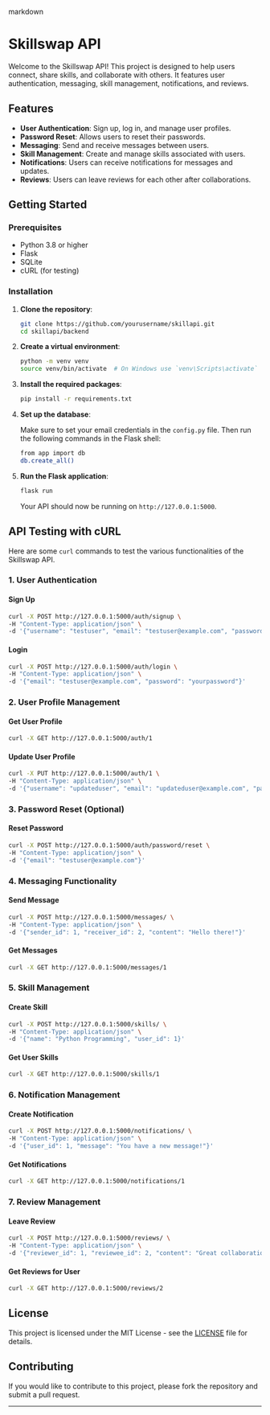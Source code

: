
markdown
# Skillswap API

Welcome to the Skillswap API! This project is designed to help users connect, share skills, and collaborate with others. It features user authentication, messaging, skill management, notifications, and reviews.

## Features

- **User Authentication**: Sign up, log in, and manage user profiles.
- **Password Reset**: Allows users to reset their passwords.
- **Messaging**: Send and receive messages between users.
- **Skill Management**: Create and manage skills associated with users.
- **Notifications**: Users can receive notifications for messages and updates.
- **Reviews**: Users can leave reviews for each other after collaborations.

## Getting Started

### Prerequisites

- Python 3.8 or higher
- Flask
- SQLite
- cURL (for testing)

### Installation

1. **Clone the repository**:

   ```bash
   git clone https://github.com/yourusername/skillapi.git
   cd skillapi/backend
   ```

2. **Create a virtual environment**:

   ```bash
   python -m venv venv
   source venv/bin/activate  # On Windows use `venv\Scripts\activate`
   ```

3. **Install the required packages**:

   ```bash
   pip install -r requirements.txt
   ```

4. **Set up the database**:

   Make sure to set your email credentials in the `config.py` file. Then run the following commands in the Flask shell:

   ```bash
   from app import db
   db.create_all()
   ```

5. **Run the Flask application**:

   ```bash
   flask run
   ```

   Your API should now be running on `http://127.0.0.1:5000`.

## API Testing with cURL

Here are some `curl` commands to test the various functionalities of the Skillswap API.

### 1. User Authentication

#### Sign Up

```bash
curl -X POST http://127.0.0.1:5000/auth/signup \
-H "Content-Type: application/json" \
-d '{"username": "testuser", "email": "testuser@example.com", "password": "yourpassword"}'
```

#### Login

```bash
curl -X POST http://127.0.0.1:5000/auth/login \
-H "Content-Type: application/json" \
-d '{"email": "testuser@example.com", "password": "yourpassword"}'
```

### 2. User Profile Management

#### Get User Profile

```bash
curl -X GET http://127.0.0.1:5000/auth/1
```

#### Update User Profile

```bash
curl -X PUT http://127.0.0.1:5000/auth/1 \
-H "Content-Type: application/json" \
-d '{"username": "updateduser", "email": "updateduser@example.com", "password": "newpassword"}'
```

### 3. Password Reset (Optional)

#### Reset Password

```bash
curl -X POST http://127.0.0.1:5000/auth/password/reset \
-H "Content-Type: application/json" \
-d '{"email": "testuser@example.com"}'
```

### 4. Messaging Functionality

#### Send Message

```bash
curl -X POST http://127.0.0.1:5000/messages/ \
-H "Content-Type: application/json" \
-d '{"sender_id": 1, "receiver_id": 2, "content": "Hello there!"}'
```

#### Get Messages

```bash
curl -X GET http://127.0.0.1:5000/messages/1
```

### 5. Skill Management

#### Create Skill

```bash
curl -X POST http://127.0.0.1:5000/skills/ \
-H "Content-Type: application/json" \
-d '{"name": "Python Programming", "user_id": 1}'
```

#### Get User Skills

```bash
curl -X GET http://127.0.0.1:5000/skills/1
```

### 6. Notification Management

#### Create Notification

```bash
curl -X POST http://127.0.0.1:5000/notifications/ \
-H "Content-Type: application/json" \
-d '{"user_id": 1, "message": "You have a new message!"}'
```

#### Get Notifications

```bash
curl -X GET http://127.0.0.1:5000/notifications/1
```

### 7. Review Management

#### Leave Review

```bash
curl -X POST http://127.0.0.1:5000/reviews/ \
-H "Content-Type: application/json" \
-d '{"reviewer_id": 1, "reviewee_id": 2, "content": "Great collaboration!"}'
```

#### Get Reviews for User

```bash
curl -X GET http://127.0.0.1:5000/reviews/2
```

## License

This project is licensed under the MIT License - see the [LICENSE](LICENSE) file for details.

## Contributing

If you would like to contribute to this project, please fork the repository and submit a pull request.

---
